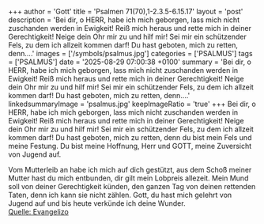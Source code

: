 +++
author = 'Gott'
title = 'Psalmen 71(70),1-2.3.5-6.15.17'
layout = 'post'
description = 'Bei dir, o HERR, habe ich mich geborgen, lass mich nicht zuschanden werden in Ewigkeit! Reiß mich heraus und rette mich in deiner Gerechtigkeit! Neige dein Ohr mir zu und hilf mir! Sei mir ein schützender Fels, zu dem ich allzeit kommen darf! Du hast geboten, mich zu retten, denn....'
images = ['/symbols/psalmus.jpg']
categories = ['PSALMUS']
tags = ['PSALMUS']
date = '2025-08-29 07:00:38 +0100'
summary = 'Bei dir, o HERR, habe ich mich geborgen, lass mich nicht zuschanden werden in Ewigkeit! Reiß mich heraus und rette mich in deiner Gerechtigkeit! Neige dein Ohr mir zu und hilf mir! Sei mir ein schützender Fels, zu dem ich allzeit kommen darf! Du hast geboten, mich zu retten, denn....'
linkedsummaryImage = 'psalmus.jpg'
keepImageRatio = 'true'
+++
Bei dir, o HERR, habe ich mich geborgen, lass mich nicht zuschanden werden in Ewigkeit!
Reiß mich heraus und rette mich in deiner Gerechtigkeit! Neige dein Ohr mir zu und hilf mir!
Sei mir ein schützender Fels, zu dem ich allzeit kommen darf! Du hast geboten, mich zu retten, denn du bist mein Fels und meine Festung.<!--more-->
Du bist meine Hoffnung, Herr und GOTT, meine Zuversicht von Jugend auf.

Vom Mutterleib an habe ich mich auf dich gestützt, aus dem Schoß meiner Mutter hast du mich entbunden, dir gilt mein Lobpreis allezeit.
Mein Mund soll von deiner Gerechtigkeit künden, den ganzen Tag von deinen rettenden Taten, denn ich kann sie nicht zählen.
Gott, du hast mich gelehrt von Jugend auf und bis heute verkünde ich deine Wunder.<br> [Quelle: Evangelizo](https://evangeliumtagfuertag.org/DE/gospel)